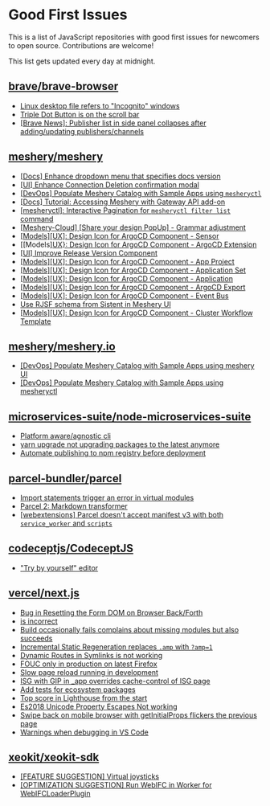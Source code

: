 # Good First Issues

This is a list of JavaScript repositories with good first issues for newcomers to open source. Contributions are welcome!

This list gets updated every day at midnight.

## [brave/brave-browser](https://github.com/brave/brave-browser)

- [Linux desktop file refers to "Incognito" windows](https://github.com/brave/brave-browser/issues/37623)
- [Triple Dot Button is on the  scroll bar ](https://github.com/brave/brave-browser/issues/36298)
- [[Brave News]: Publisher list in side panel collapses after adding/updating publishers/channels](https://github.com/brave/brave-browser/issues/36550)

## [meshery/meshery](https://github.com/meshery/meshery)

- [[Docs] Enhance dropdown menu that specifies docs version](https://github.com/meshery/meshery/issues/9227)
- [[UI] Enhance Connection Deletion confirmation modal](https://github.com/meshery/meshery/issues/10558)
- [[DevOps] Populate Meshery Catalog with Sample Apps using `mesheryctl`](https://github.com/meshery/meshery/issues/10458)
- [[Docs] Tutorial: Accessing Meshery with Gateway API add-on](https://github.com/meshery/meshery/issues/10333)
- [[mesheryctl]: Interactive Pagination for `mesheryctl filter list` command](https://github.com/meshery/meshery/issues/10366)
- [[Meshery-Cloud] [Share your design PopUp] - Grammar adjustment](https://github.com/meshery/meshery/issues/10038)
- [[Models][UX]: Design Icon for ArgoCD Component - Sensor](https://github.com/meshery/meshery/issues/10300)
- [[Models][UX}: Design Icon for ArgoCD Component - ArgoCD Extension](https://github.com/meshery/meshery/issues/10290)
- [[UI] Improve Release Version Component](https://github.com/meshery/meshery/issues/9569)
- [[Models][UX]: Design Icon for ArgoCD Component - App Project ](https://github.com/meshery/meshery/issues/10291)
- [[Models][UX]: Design Icon for ArgoCD Component - Application Set](https://github.com/meshery/meshery/issues/10292)
- [[Models][UX]: Design Icon for ArgoCD Component - Application](https://github.com/meshery/meshery/issues/10293)
- [[Models][UX]: Design Icon for ArgoCD Component - ArgoCD Export](https://github.com/meshery/meshery/issues/10294)
- [[Models][UX]: Design Icon for ArgoCD Component - Event Bus](https://github.com/meshery/meshery/issues/10297)
- [Use RJSF schema from Sistent in Meshery UI](https://github.com/meshery/meshery/issues/10445)
- [[Models][UX]: Design Icon for ArgoCD Component - Cluster Workflow Template](https://github.com/meshery/meshery/issues/10295)

## [meshery/meshery.io](https://github.com/meshery/meshery.io)

- [[DevOps] Populate Meshery Catalog with Sample Apps using meshery UI](https://github.com/meshery/meshery.io/issues/1699)
- [[DevOps] Populate Meshery Catalog with Sample Apps using mesheryctl](https://github.com/meshery/meshery.io/issues/1650)

## [microservices-suite/node-microservices-suite](https://github.com/microservices-suite/node-microservices-suite)

- [Platform aware/agnostic cli](https://github.com/microservices-suite/node-microservices-suite/issues/56)
- [yarn upgrade not upgrading packages to the latest anymore](https://github.com/microservices-suite/node-microservices-suite/issues/55)
- [Automate publishing to npm registry before deployment](https://github.com/microservices-suite/node-microservices-suite/issues/43)

## [parcel-bundler/parcel](https://github.com/parcel-bundler/parcel)

- [Import statements trigger an error in virtual modules](https://github.com/parcel-bundler/parcel/issues/8939)
- [Parcel 2: Markdown transformer](https://github.com/parcel-bundler/parcel/issues/3357)
- [[webextensions] Parcel doesn't accept manifest v3 with both `service_worker` and `scripts`](https://github.com/parcel-bundler/parcel/issues/9458)

## [codeceptjs/CodeceptJS](https://github.com/codeceptjs/CodeceptJS)

- ["Try by yourself" editor](https://github.com/codeceptjs/CodeceptJS/issues/4183)

## [vercel/next.js](https://github.com/vercel/next.js)

- [Bug in Resetting the Form DOM on Browser Back/Forth](https://github.com/vercel/next.js/issues/6128)
- [<AppTree /> is incorrect](https://github.com/vercel/next.js/issues/9336)
- [Build occasionally fails complains about missing modules but also succeeds](https://github.com/vercel/next.js/issues/15874)
- [Incremental Static Regeneration replaces `.amp` with `?amp=1`](https://github.com/vercel/next.js/issues/14251)
- [Dynamic Routes in Symlinks is not working](https://github.com/vercel/next.js/issues/16660)
- [FOUC only in production on latest Firefox](https://github.com/vercel/next.js/issues/22465)
- [Slow page reload running in development](https://github.com/vercel/next.js/issues/25108)
- [ISG with GIP in _app overrides cache-control of ISG page](https://github.com/vercel/next.js/issues/14244)
- [Add tests for ecosystem packages](https://github.com/vercel/next.js/issues/31690)
- [Top score in Lighthouse from the start](https://github.com/vercel/next.js/issues/40418)
- [Es2018 Unicode Property Escapes Not working](https://github.com/vercel/next.js/issues/19303)
- [Swipe back on mobile browser with getInitialProps flickers the previous page](https://github.com/vercel/next.js/issues/10465)
- [Warnings when debugging in VS Code](https://github.com/vercel/next.js/issues/24349)

## [xeokit/xeokit-sdk](https://github.com/xeokit/xeokit-sdk)

- [[FEATURE SUGGESTION]  Virtual joysticks](https://github.com/xeokit/xeokit-sdk/issues/1344)
- [[OPTIMIZATION SUGGESTION] Run WebIFC in Worker for WebIFCLoaderPlugin](https://github.com/xeokit/xeokit-sdk/issues/962)

